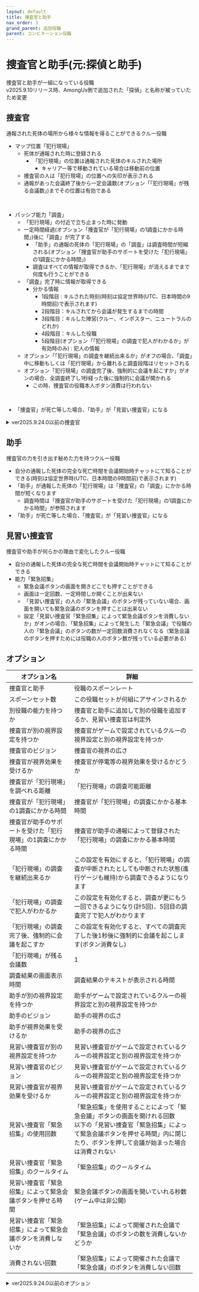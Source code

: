 ```yaml
---
layout: default
title: 捜査官と助手
nav_order: 3
grand_parent: 追加役職
parent: コンビネーション役職
---
```


# 捜査官と助手(元:探偵と助手)

捜査官と助手が一組になっている役職<br>
v2025.9.10リリース時、AmongUs側で追加された「探偵」と名称が被っていたため変更

## 捜査官
通報された死体の場所から様々な情報を得ることができるクルー役職


- マップ位置「犯行現場」
  - 死体が通報された時に登録される
    - 「犯行現場」の位置は通報された死体のキルされた場所
      - キャリアー等で移動されている場合は移動前の位置
  - 捜査官の人は「犯行現場」の位置への矢印が表示される
  - 通報があった会議終了後から一定会議数(オプション「「犯行現場」が残る会議数」)までその位置は有効である

<br>

- パッシブ能力「調査」
  - 「犯行現場」の付近で立ち止まった時に発動
  - 一定時間経過(オプション「捜査官が「犯行現場」の1調査にかかる時間」)後に「調査」が完了する
    - 「助手」の通報の死体の「犯行現場」の「調査」は調査時間が短縮される(オプション「捜査官が助手のサポートを受けた「犯行現場」の1調査にかかる時間」)
    - 調査はすべての情報が取得できるか、「犯行現場」が消えるまでまで何度も行うことができる
  - 「調査」完了時に情報が取得できる
    - 分かる情報
      - 1段階目 : キルされた時刻(時刻は協定世界時(UTC、日本時間の9時間前)で表示されます)
      - 2段階目：キルされてから会議が発生するまでの時間
      - 3段階目：キルした陣営(クルー、インポスター、ニュートラルのどれか)
      - 4段階目：キルした役職
      - 5段階目(オプション「「犯行現場」の調査で犯人がわかるか」が有効時のみ) : 犯人の情報
  - オプション「「犯行現場」の調査を継続出来るか」がオフの場合、「調査」中に移動もしくは「犯行現場」から離れると調査段階はリセットされる
  - オプション「犯行現場」の調査完了後、強制的に会議を起こすか」がオンの場合、全調査終了し1秒経った後に強制的に会議が開かれる
    - この時、捜査官の役職本人ボタン消費は行われない

<br>

- 「捜査官」が死亡等した場合、「助手」が「見習い捜査官」になる

<details>
<summary>ver2025.9.24.0以前の捜査官</summary>

## 捜査官
通報された死体の場所から様々な情報を得ることができるクルー役職
- 通報された死体のある場所は「犯行現場」として登録される
- 「犯行現場」
  - 「犯行現場」の近くに一定時間同じ場所に留まることで「調査」を行うことができる
  - 通報があった会議終了後から次の会議開始時、または「調査」が完了するまで有効である
  - 捜査官の人は「犯行現場」の場所に矢印が表示される
- 「調査」
  - 「調査」には以下の段階があり、各段階の「調査」が完了するとその情報がわかる
    - 調査1段階目
      - 取得情報：キルされた時刻(時刻は協定世界時(UTC、日本時間の9時間前)で表示されます)
    - 調査2段階目
      - 取得情報：キルされてから会議が発生するまでの時間
    - 調査3段階目
      - 取得情報：キルした陣営(クルー、インポスター、ニュートラルのどれか)
    - 調査4段階目
      - 取得情報：キルした役職
  - 各段階の調査には設定された時間、「犯行現場」の近くに留まる必要がある
    - 「助手」の通報によって登録された「犯行現場」の「調査」は調査時間が短縮される
  - 調査4段階目が完了すると「調査」が完了する
  - 「調査」中に移動もしくは「犯行現場」から離れると調査段階はリセットされる
- 「捜査官」が死亡等した場合、「助手」が「見習い捜査官」になる

</details>

## 助手
捜査官の力を引き出す秘めた力を持つクルー役職
- 自分の通報した死体の完全な死亡時間を会議開始時チャットにて知ることができる(時刻は協定世界時(UTC、日本時間の9時間前)で表示されます)
- 「助手」が通報した死体の「犯行現場」は「捜査官」の「調査」にかかる時間が短くなります
  - 調査時間は「捜査官が助手のサポートを受けた「犯行現場」の1調査にかかる時間」が参照されます
- 「助手」が死亡等した場合、「捜査官」が「見習い捜査官」になる

## 見習い捜査官
捜査官や助手が何らかの理由で変化したクルー役職
- 自分の通報した死体の完全な死亡時間を会議開始時チャットにて知ることができる
- 能力「緊急招集」
  - 緊急会議ボタンの画面を開きどこでも押すことができる
  - 画面は一定回数、一定時間しか開くことが出来ない
  - 「見習い捜査官」の人の「緊急会議」のボタンが残っていない場合、画面を開いても緊急会議のボタンを押すことは出来ない
  - 設定「見習い捜査官「緊急招集」によって緊急会議ボタンを消費しないか」がオンの場合、「緊急招集」によって発生した「緊急会議」で役職の人の「緊急会議」のボタンの数が一定回数消費されなくなる（緊急会議のボタンを押すためには役職の人のボタン数が残っている必要がある）　

## オプション

|  オプション名 |  詳細  |
| ---- | ---- |
|  捜査官と助手  | 役職のスポーンレート |
|  スポーンセット数  | この役職セットが何組にアサインされるか |
|  別役職の能力を持つか  | 捜査官と助手に追加して別の役職を追加するか、見習い捜査官は判定外 |
|  捜査官が別の視界設定を持つか  | 捜査官がゲームで設定されているクルーの視界設定と別の視界設定を持つか |
|  捜査官のビジョン  | 捜査官の視界の広さ |
|  捜査官が視界効果を受けるか  | 捜査官が停電等の視界効果を受けるかどうか |
|  捜査官が「犯行現場」を調べれる距離  | 「犯行現場」の調査可能距離 |
|  捜査官が「犯行現場」の1調査にかかる時間  | 捜査官が「犯行現場」の調査にかかる基本時間 |
|  捜査官が助手のサポートを受けた「犯行現場」の1調査にかかる時間  | 捜査官が助手の通報によって登録された「犯行現場」の調査にかかる基本時間 |
| 「犯行現場」の調査を継続出来るか | この設定を有効にすると、「犯行現場」の調査が中断されたとしても中断された状態(進行ゲージも維持)から調査できるようになります |
| 「犯行現場」の調査で犯人がわかるか | この設定を有効化すると、調査が更にもう一回できるようになり(計5回)、5回目の調査完了で犯人がわかります |
| 「犯行現場」の調査完了後、強制的に会議を起こすか | この設定を有効化すると、すべての調査完了した後1秒後に強制的に会議を起こします(ボタン消費なし) |
| 「犯行現場」が残る会議数 | 1 | この数値分の会議、「犯行現場」が残るようになります、デフォルト値は今までと同じです |
|  調査結果の画面表示時間  | 調査結果のテキストが表示される時間 |
|  助手が別の視界設定を持つか  | 助手がゲームで設定されているクルーの視界設定と別の視界設定を持つか |
|  助手のビジョン  | 助手の視界の広さ |
|  助手が視界効果を受けるか  | 助手の視界の広さ |
|  見習い捜査官が別の視界設定を持つか  | 見習い捜査官がゲームで設定されているクルーの視界設定と別の視界設定を持つか |
|  見習い捜査官のビジョン  | 見習い捜査官がゲームで設定されているクルーの視界設定と別の視界設定を持つか |
|  見習い捜査官が視界効果を受けるか  | 見習い捜査官がゲームで設定されているクルーの視界設定と別の視界設定を持つか |
|  見習い捜査官「緊急招集」の使用回数  | 「緊急招集」を使用することによって「緊急会議」ボタンの画面を開けれる回数<br>以下の「見習い捜査官「緊急招集」によって緊急会議ボタンを押せる時間」内に閉じたり、ボタンを押して会議が始まった場合は消費されない |
|  見習い捜査官「緊急招集」のクールタイム  | 「緊急招集」のクールタイム |
|  見習い捜査官「緊急招集」によって緊急会議ボタンを押せる時間  | 緊急会議ボタンの画面を開いていれる秒数(ゲーム中は非公開) |
|  見習い捜査官「緊急招集」によって緊急会議ボタンを消費しないか  | 「緊急招集」によって開催された会議で「緊急会議」のボタンの数を消費しないかどうか |
|  消費されない回数  | 「緊急招集」によって開催された会議で「緊急会議」のボタンを消費しない回数 |

<details>
<summary>ver2025.9.24.0以前のオプション</summary>

|  オプション名 |  詳細  |
| ---- | ---- |
|  捜査官と助手  | 役職のスポーンレート |
|  スポーンセット数  | この役職セットが何組にアサインされるか |
|  別役職の能力を持つか  | 捜査官と助手に追加して別の役職を追加するか、見習い捜査官は判定外 |
|  捜査官が別の視界設定を持つか  | 捜査官がゲームで設定されているクルーの視界設定と別の視界設定を持つか |
|  捜査官のビジョン  | 捜査官の視界の広さ |
|  捜査官が視界効果を受けるか  | 捜査官が停電等の視界効果を受けるかどうか |
|  捜査官が「犯行現場」を調べれる距離  | 「犯行現場」の調査可能距離 |
|  捜査官が「犯行現場」の1調査にかかる時間  | 捜査官が「犯行現場」の調査にかかる基本時間 |
|  捜査官が助手のサポートを受けた「犯行現場」の1調査にかかる時間  | 捜査官が助手の通報によって登録された「犯行現場」の調査にかかる基本時間 |
|  調査結果の画面表示時間  | 調査結果のテキストが表示される時間 |
|  助手が別の視界設定を持つか  | 助手がゲームで設定されているクルーの視界設定と別の視界設定を持つか |
|  助手のビジョン  | 助手の視界の広さ |
|  助手が視界効果を受けるか  | 助手の視界の広さ |
|  見習い捜査官が別の視界設定を持つか  | 見習い捜査官がゲームで設定されているクルーの視界設定と別の視界設定を持つか |
|  見習い捜査官のビジョン  | 見習い捜査官がゲームで設定されているクルーの視界設定と別の視界設定を持つか |
|  見習い捜査官が視界効果を受けるか  | 見習い捜査官がゲームで設定されているクルーの視界設定と別の視界設定を持つか |
|  見習い捜査官「緊急招集」の使用回数  | 「緊急招集」を使用することによって「緊急会議」ボタンの画面を開けれる回数<br>以下の「見習い捜査官「緊急招集」によって緊急会議ボタンを押せる時間」内に閉じたり、ボタンを押して会議が始まった場合は消費されない |
|  見習い捜査官「緊急招集」のクールタイム  | 「緊急招集」のクールタイム |
|  見習い捜査官「緊急招集」によって緊急会議ボタンを押せる時間  | 緊急会議ボタンの画面を開いていれる秒数(ゲーム中は非公開) |
|  見習い捜査官「緊急招集」によって緊急会議ボタンを消費しないか  | 「緊急招集」によって開催された会議で「緊急会議」のボタンの数を消費しないかどうか |
|  消費されない回数  | 「緊急招集」によって開催された会議で「緊急会議」のボタンを消費しない回数 |

</details>
